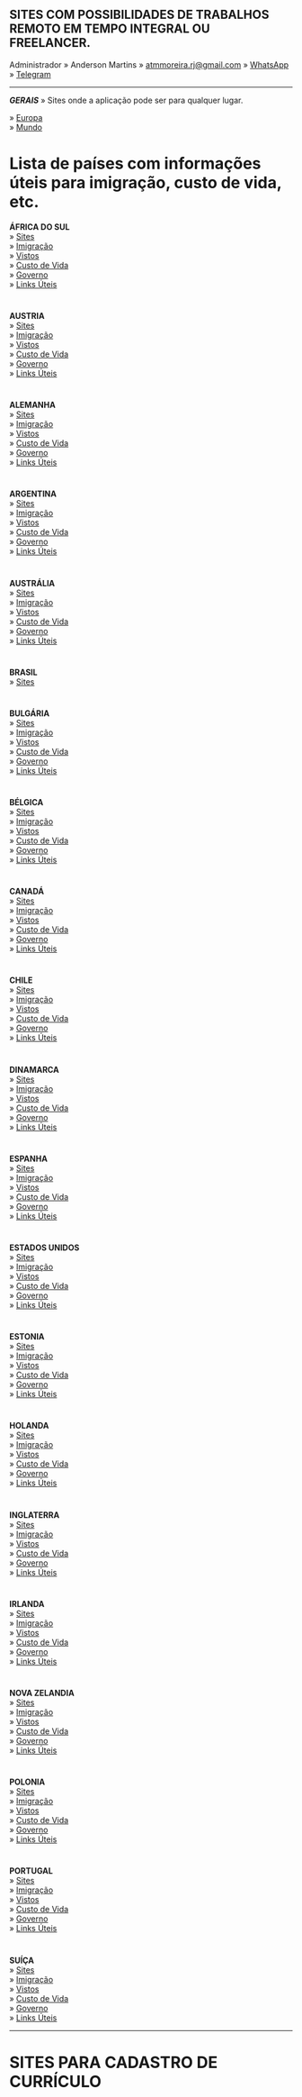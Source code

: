 ## SITES COM POSSIBILIDADES DE TRABALHOS REMOTO EM TEMPO INTEGRAL OU FREELANCER.


Administrador » Anderson Martins » [atmmoreira.rj@gmail.com](mailto:atmmoreira.rj@gmail.com) » [WhatsApp](https://api.whatsapp.com/send?phone=5521992890362) » [Telegram](https://telegram.me/atmmoreira)

---

***GERAIS*** » Sites onde a aplicação pode ser para qualquer lugar.

» [Europa](europa.md)\
» [Mundo](mundo.md)

# Lista de países com informações úteis para imigração, custo de vida, etc.

**ÁFRICA DO SUL**\
» [Sites](paises/africadosul/africadosul.md)\
» [Imigração](paises/africadosul/imigracao.md)\
» [Vistos](paises/africadosul/vistos.md)\
» [Custo de Vida](paises/africadosul/custo-de-vida.md)\
» [Governo](paises/africadosul/governo.md)\
» [Links Úteis](paises/africadosul/links-uteis.md)

# 

**AUSTRIA**\
» [Sites](paises/austria/austria.md)\
» [Imigração](paises/austria/imigracao.md)\
» [Vistos](paises/austria/vistos.md)\
» [Custo de Vida](paises/austria/custo-de-vida.md)\
» [Governo](paises/austria/governo.md)\
» [Links Úteis](paises/austria/links-uteis.md)

# 

**ALEMANHA**\
» [Sites](paises/alemanha/alemanha.md)\
» [Imigração](paises/alemanha/imigracao.md)\
» [Vistos](paises/alemanha/vistos.md)\
» [Custo de Vida](paises/alemanha/custo-de-vida.md)\
» [Governo](paises/alemanha/governo.md)\
» [Links Úteis](paises/alemanha/links-uteis.md)

# 

**ARGENTINA**\
» [Sites](paises/argentina/argentina.md)\
» [Imigração](paises/argentina/imigracao.md)\
» [Vistos](paises/argentina/vistos.md)\
» [Custo de Vida](paises/argentina/custo-de-vida.md)\
» [Governo](paises/argentina/governo.md)\
» [Links Úteis](paises/argentina/links-uteis.md)

# 
 
**AUSTRÁLIA**\
» [Sites](paises/australia/australia.md)\
» [Imigração](paises/australia/imigracao.md)\
» [Vistos](paises/australia/vistos.md)\
» [Custo de Vida](paises/australia/custo-de-vida.md)\
» [Governo](paises/australia/governo.md)\
» [Links Úteis](paises/australia/links-uteis.md)

# 

**BRASIL**\
» [Sites](paises/brasil.md)

# 

**BULGÁRIA**\
» [Sites](paises/bulgaria/bulgaria.md)\
» [Imigração](paises/bulgaria/imigracao.md)\
» [Vistos](paises/bulgaria/vistos.md)\
» [Custo de Vida](paises/bulgaria/custo-de-vida.md)\
» [Governo](paises/bulgaria/governo.md)\
» [Links Úteis](paises/bulgaria/links-uteis.md)

# 

**BÉLGICA**\
» [Sites](paises/belgica/belgica.md)\
» [Imigração](paises/belgica/imigracao.md)\
» [Vistos](paises/belgica/vistos.md)\
» [Custo de Vida](paises/belgica/custo-de-vida.md)\
» [Governo](paises/belgica/governo.md)\
» [Links Úteis](paises/belgica/links-uteis.md)

# 

**CANADÁ**\
» [Sites](paises/canada/canada.md)\
» [Imigração](paises/canada/imigracao.md)\
» [Vistos](paises/canada/vistos.md)\
» [Custo de Vida](paises/canada/custo-de-vida.md)\
» [Governo](paises/canada/governo.md)\
» [Links Úteis](paises/canada/links-uteis.md)

# 

**CHILE**\
» [Sites](paises/chile/chile.md)\
» [Imigração](paises/chile/imigracao.md)\
» [Vistos](paises/chile/vistos.md)\
» [Custo de Vida](paises/chile/custo-de-vida.md)\
» [Governo](paises/chile/governo.md)\
» [Links Úteis](paises/chile/links-uteis.md)

# 

**DINAMARCA**\
» [Sites](paises/dinamarca/dinamarca.md)\
» [Imigração](paises/dinamarca/imigracao.md)\
» [Vistos](paises/dinamarca/vistos.md)\
» [Custo de Vida](paises/dinamarca/custo-de-vida.md)\
» [Governo](paises/dinamarca/governo.md)\
» [Links Úteis](paises/dinamarca/links-uteis.md)

# 

**ESPANHA**\
» [Sites](paises/espanha/espanha.md)\
» [Imigração](paises/espanha/imigracao.md)\
» [Vistos](paises/espanha/vistos.md)\
» [Custo de Vida](paises/espanha/custo-de-vida.md)\
» [Governo](paises/espanha/governo.md)\
» [Links Úteis](paises/espanha/links-uteis.md)

# 

**ESTADOS UNIDOS**\
» [Sites](paises/eua/eua.md)\
» [Imigração](paises/eua/imigracao.md)\
» [Vistos](paises/eua/vistos.md)\
» [Custo de Vida](paises/eua/custo-de-vida.md)\
» [Governo](paises/eua/governo.md)\
» [Links Úteis](paises/eua/links-uteis.md)

# 

**ESTONIA**\
» [Sites](paises/estonia/estonia.md)\
» [Imigração](paises/estonia/imigracao.md)\
» [Vistos](paises/estonia/vistos.md)\
» [Custo de Vida](paises/estonia/custo-de-vida.md)\
» [Governo](paises/estonia/governo.md)\
» [Links Úteis](paises/estonia/links-uteis.md)

# 

**HOLANDA**\
» [Sites](paises/holanda/holanda.md)\
» [Imigração](paises/holanda/imigracao.md)\
» [Vistos](paises/holanda/vistos.md)\
» [Custo de Vida](paises/holanda/custo-de-vida.md)\
» [Governo](paises/holanda/governo.md)\
» [Links Úteis](paises/holanda/links-uteis.md)

# 

**INGLATERRA**\
» [Sites](paises/inglaterra/inglaterra.md)\
» [Imigração](paises/inglaterra/imigracao.md)\
» [Vistos](paises/inglaterra/vistos.md)\
» [Custo de Vida](paises/inglaterra/custo-de-vida.md)\
» [Governo](paises/inglaterra/governo.md)\
» [Links Úteis](paises/inglaterra/links-uteis.md)

# 

**IRLANDA**\
» [Sites](paises/irlanda/irlanda.md)\
» [Imigração](paises/irlanda/imigracao.md)\
» [Vistos](paises/irlanda/vistos.md)\
» [Custo de Vida](paises/irlanda/custo-de-vida.md)\
» [Governo](paises/irlanda/governo.md)\
» [Links Úteis](paises/irlanda/links-uteis.md)

# 

**NOVA ZELANDIA**\
» [Sites](paises/novazelandia/nova-zelandia.md)\
» [Imigração](paises/novazelandia/imigracao.md)\
» [Vistos](paises/novazelandia/vistos.md)\
» [Custo de Vida](paises/novazelandia/custo-de-vida.md)\
» [Governo](paises/novazelandia/governo.md)\
» [Links Úteis](paises/novazelandia/links-uteis.md)

# 

**POLONIA**\
» [Sites](paises/polonia/polonia.md)\
» [Imigração](paises/polonia/imigracao.md)\
» [Vistos](paises/polonia/vistos.md)\
» [Custo de Vida](paises/polonia/custo-de-vida.md)\
» [Governo](paises/polonia/governo.md)\
» [Links Úteis](paises/polonia/links-uteis.md)

# 

**PORTUGAL**\
» [Sites](paises/portugal/portugal.md)\
» [Imigração](paises/portugal/imigracao.md)\
» [Vistos](paises/portugal/vistos.md)\
» [Custo de Vida](paises/portugal/custo-de-vida.md)\
» [Governo](paises/portugal/governo.md)\
» [Links Úteis](paises/portugal/links-uteis.md)

# 

**SUÍÇA**\
» [Sites](paises/suica/suica.md)\
» [Imigração](paises/suica/imigracao.md)\
» [Vistos](paises/suica/vistos.md)\
» [Custo de Vida](paises/suica/custo-de-vida.md)\
» [Governo](paises/suica/governo.md)\
» [Links Úteis](paises/suica/links-uteis.md)

---


# SITES PARA CADASTRO DE CURRÍCULO
<!-- * SITES PARA CADASTRO DE CURRÍCULO *
https://github.com/cloudson/awesome-php-jobs
https://dev.to/dabit3/100-developer-jobs-companies-still-hiring-amid-the-coronavirus-crisis-58o8

https://thehub.io/jobs

www.futuregestaorh.com.br (http://www.futuregestaorh.com.br/)
www.cotidian.com.br (http://www.cotidian.com.br/)
www.grupofacility.com.br (http://www.grupofacility.com.br/)
www.dqueiroz.com.br (http://www.dqueiroz.com.br/)
www.grupomaoforte.com.br (http://www.grupomaoforte.com.br/)
www.domesticadolar.com.br (http://www.domesticadolar.com.br/)
www.allis.com.br (http://www.allis.com.br/)
www.curriculum.com.br (http://www.curriculum.com.br/)
www.grupofactt.com.br (http://www.grupofactt.com.br/)
www.dpprime.com.br (http://www.dpprime.com.br/)
www.agnempregos.com (http://www.agnempregos.com/)
www.alphawork.com.br (http://www.alphawork.com.br/)
www.deltarh.com.br (http://www.deltarh.com.br/)
www.gelre.com.br (http://www.gelre.com.br/)
www.enterpriserh.com.br (http://www.enterpriserh.com.br/)
www.agenciaalaide.com.br (http://www.agenciaalaide.com.br/)
www.grupofoco.com.br (http://www.grupofoco.com.br/)
www.empregos.com.br (http://www.empregos.com.br/)
www.baseerh.com.br (http://www.baseerh.com.br/)
www.farisco.com.br (http://www.farisco.com.br/)
www.grupofuncional.com.br (http://www.grupofuncional.com.br/)
www.grupogente.com.br (http://www.grupogente.com.br/)
www.grupoacerth.com.br (http://www.grupoacerth.com.br/)
www.desempenho.com.br (http://www.desempenho.com.br/)
www.adecco.com.br (http://www.adecco.com.br/)
www.gnaempregos.com.br (http://www.gnaempregos.com.br/)
www.carpediemconsultoria.com (http://www.carpediemconsultoria.com/)
www.big.com.br (http://www.big.com.br/)
www.fortalezaserv.com.br (http://www.fortalezaserv.com.br/)
www.ellosempregos.com.br (http://www.ellosempregos.com.br/)
www.espacoempregos.com.br (http://www.espacoempregos.com.br/)
www.contratando.com.br (http://www.contratando.com.br/)
www.foxtime.com.br (http://www.foxtime.com.br/)
www.diretrizrh.com.br (http://www.diretrizrh.com.br/)
www.grupocms.com.br (http://www.grupocms.com.br/)
www.ambc.com.br (http://www.ambc.com.br/)
www.ciee.org.br (http://www.ciee.org.br/)
www.agenciadocelar.com.br (http://www.agenciadocelar.com.br/)
www.astconsult.com.br (http://www.astconsult.com.br/)
www.gdaponto2.com (http://www.gdaponto2.com/)
www.globalempregos.com.br (http://www.globalempregos.com.br/)
www.agenciaquality.com.br (http://www.agenciaquality.com.br/)
www.desingerrh.com.br (http://www.desingerrh.com.br/)
www.amcn.com.br (http://www.amcn.com.br/)
www.eventual.com.br (http://www.eventual.com.br/)
www.grupodesafiorh.com.br (http://www.grupodesafiorh.com.br/)
www.appaservice.com.br (http://www.appaservice.com.br/)
www.ehute.com.br (http://www.ehute.com.br/)
www.grupoequipe.com.br (http://www.grupoequipe.com.br/)
www.attrh.com.br (http://www.attrh.com.br/)
www.gamma.com.br (http://www.gamma.com.br/)
www.espectativ.com.br (http://www.espectativ.com.br/)
www.grupoapse.com.br (http://www.grupoapse.com.br/)
www.agenciasuper.com.br (http://www.agenciasuper.com.br/)
www.grupomeet.com.br (http://www.grupomeet.com.br/)
www.grupopanna.com.br (http://www.grupopanna.com.br/)
www.grupopremiumservicos.com.br (http://www.grupopremiumservicos.com.br/)
www.grupoprorh.com.br (http://www.grupoprorh.com.br/)
www.grupototalservice.com.br (http://www.grupototalservice.com.br/)
www.gsmempregos.com.br (http://www.gsmempregos.com.br/)
www.haller.com.br (http://www.haller.com.br/)
www.hays.com.br (http://www.hays.com.br/)
www.hequilibrio.com.br (http://www.hequilibrio.com.br/)
www.hgrh.com.br (http://www.hgrh.com.br/)
www.humanus.srv.br (http://www.humanus.srv.br/)
www.idconsulting.com.br (http://www.idconsulting.com.br/)
www.idealempregos.net (http://www.idealempregos.net/)
www.infojobs.com.br (http://www.infojobs.com.br/)
www.innovequality.com.br (http://www.innovequality.com.br/)
www.integraempresarial.com.br (http://www.integraempresarial.com.br/)
www.interpersona.com.br (http://www.interpersona.com.br/)
www.jobcenter.com.br (http://www.jobcenter.com.br/)
www.kac.com.br (http://www.kac.com.br/)
www.kairosrh.com.br (http://www.kairosrh.com.br/)
www.kangurualphaville.com.br (http://www.kangurualphaville.com.br/)
www.kienbaum.com.br (http://www.kienbaum.com.br/)
www.kornferry.com.br (http://www.kornferry.com.br/)
www.krmrh.com.br (http://www.krmrh.com.br/) 
www.libercon.com.br (http://www.libercon.com.br/)
www.liferh.com.br (http://www.liferh.com.br/)
www.logicarh.com.br (http://www.logicarh.com.br/)
www.luandre.com.br (http://www.luandre.com.br/)
www.lumaconsultoriarh.com.br (http://www.lumaconsultoriarh.com.br/)
www.magnoservicos.com.br (http://www.magnoservicos.com.br/)
www.maiorh.com.br (http://www.maiorh.com.br/)
www.manager.com.br/empregos (http://www.manager.com.br/empregos)
www.manpower.com.br (http://www.manpower.com.br/)
www.maodeobratemporaria.com.br (http://www.maodeobratemporaria.com.br/)
www.maslowrh.com.br (http://www.maslowrh.com.br/)
www.masterline.com.br (http://www.masterline.com.br/)
www.mastertemp.com.br (http://www.mastertemp.com.br/)
www.mcmrh.com.br (http://www.mcmrh.com.br/)
www.mqservicos.com.br (http://www.mqservicos.com.br/)
www.mundialrecursoshumanos.com.br (http://www.mundialrecursoshumanos.com.br/)
www.networkempregos.com.br (http://www.networkempregos.com.br/)
www.novo.vagas.com.br (http://www.novo.vagas.com.br/)
www.parceira.com.br (http://www.parceira.com.br/)
www.penodical.com.br (http://www.penodical.com.br/)
www.peopledomus.com.br (http://www.peopledomus.com.br/)
www.periodical.com.br (http://www.periodical.com.br/)
www.phenomenarh.com.br
www.pmt.com.br
www.poptrade.com.br
www.portalabre.com.br
www.prhempregos.com.br
www.qualityservices.com.br
www.qualyrh.com.br
www.quinnservices.com.br
www.quirinoservices.com.br
www.qwrh.com.br
www.randstad.com.br
www.requisitorh.com.br
www.respec.com.br
www.rhag.com.br
www.rhelty.com.br
www.rhf.com.br
www.rhi.com.br
www.rodhesrh.com.br
www.rohlem.com.br
www.rpselecaoetreinamento.com.br
www.selex.com.br
www.seniorexecutive.com.br
www.servcompany.com.br
www.servtegempregos.com.br
www.sprinter.com.br
www.srmservicos.com.br
www.systworkempregos.com.br
www.temarh.com.br
www.timbretecnologia.com.br
www.topmasterrh.com.br
www.toprecursoshumanos.com.br
www.topwork.com.br
www.trabalhoja.com.br
www.trilhaempregos.com.br
www.ugs.com.br
www.vagas.com.br
www.verorh.com.br
www.victhal.com.br
www.vimaxrh.com.br
www.vrsrh.com.br -->


